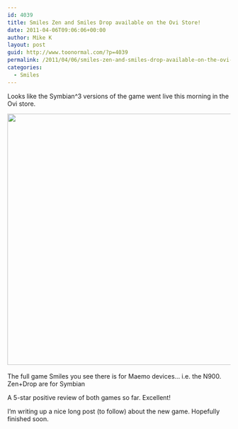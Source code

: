 ```yaml
---
id: 4039
title: Smiles Zen and Smiles Drop available on the Ovi Store!
date: 2011-04-06T09:06:06+00:00
author: Mike K
layout: post
guid: http://www.toonormal.com/?p=4039
permalink: /2011/04/06/smiles-zen-and-smiles-drop-available-on-the-ovi-store/
categories:
  - Smiles
---
```

Looks like the Symbian^3 versions of the game went live this morning in the Ovi store.

<div id="attachment_4040" style="max-width: 650px" class="wp-caption aligncenter">
  <a href="/wp-content/uploads/2011/04/OviStore.png"><img src="/wp-content/uploads/2011/04/OviStore-640x566.png" alt="" title="OviStore" width="640" height="566" class="size-large wp-image-4040" srcset="http://blog.toonormal.com/wp-content/uploads/2011/04/OviStore-640x566.png 640w, http://blog.toonormal.com/wp-content/uploads/2011/04/OviStore-450x398.png 450w, http://blog.toonormal.com/wp-content/uploads/2011/04/OviStore.png 1023w" sizes="(max-width: 640px) 100vw, 640px" /></a>
  
  <p class="wp-caption-text">
    The full game Smiles you see there is for Maemo devices... i.e. the N900. Zen+Drop are for Symbian
  </p>
</div>

A 5-star positive review of both games so far. Excellent!

I&#8217;m writing up a nice long post (to follow) about the new game. Hopefully finished soon.